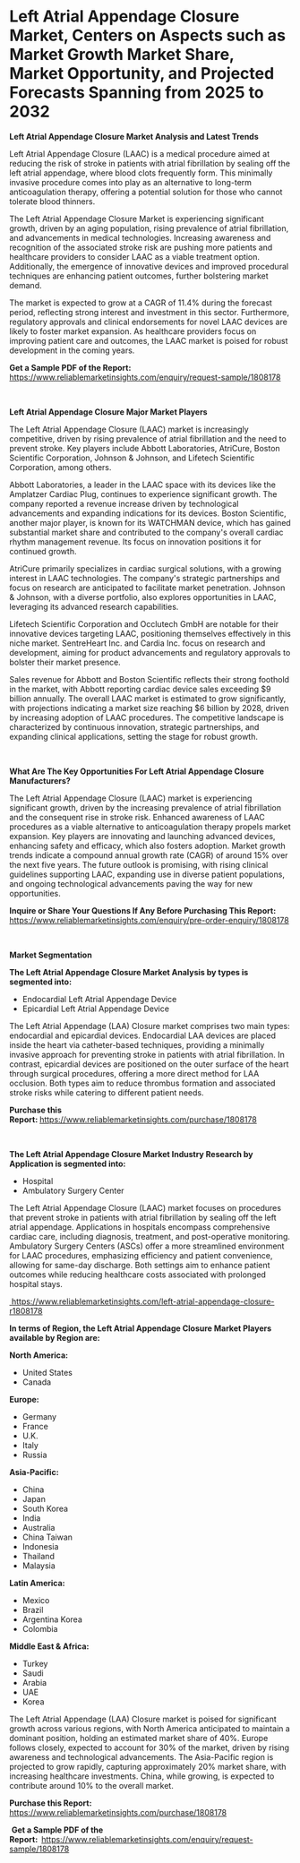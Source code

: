<p><h1>Left Atrial Appendage Closure Market, Centers on Aspects such as Market Growth Market Share, Market Opportunity, and Projected Forecasts Spanning from 2025 to 2032</h1></p><p><strong>Left Atrial Appendage Closure Market Analysis and Latest Trends</strong></p>
<p><p>Left Atrial Appendage Closure (LAAC) is a medical procedure aimed at reducing the risk of stroke in patients with atrial fibrillation by sealing off the left atrial appendage, where blood clots frequently form. This minimally invasive procedure comes into play as an alternative to long-term anticoagulation therapy, offering a potential solution for those who cannot tolerate blood thinners.</p><p>The Left Atrial Appendage Closure Market is experiencing significant growth, driven by an aging population, rising prevalence of atrial fibrillation, and advancements in medical technologies. Increasing awareness and recognition of the associated stroke risk are pushing more patients and healthcare providers to consider LAAC as a viable treatment option. Additionally, the emergence of innovative devices and improved procedural techniques are enhancing patient outcomes, further bolstering market demand.</p><p>The market is expected to grow at a CAGR of 11.4% during the forecast period, reflecting strong interest and investment in this sector. Furthermore, regulatory approvals and clinical endorsements for novel LAAC devices are likely to foster market expansion. As healthcare providers focus on improving patient care and outcomes, the LAAC market is poised for robust development in the coming years.</p></p>
<p><strong>Get a Sample PDF of the Report:&nbsp;</strong> <a href="https://www.reliablemarketinsights.com/enquiry/request-sample/1808178?utm_campaign=3568&utm_medium=2&utm_source=Github&utm_content=ia&utm_term=16042025&utm_id=left-atrial-appendage-closure">https://www.reliablemarketinsights.com/enquiry/request-sample/1808178</a></p>
<p>&nbsp;</p>
<p><strong>Left Atrial Appendage Closure Major Market Players</strong></p>
<p><p>The Left Atrial Appendage Closure (LAAC) market is increasingly competitive, driven by rising prevalence of atrial fibrillation and the need to prevent stroke. Key players include Abbott Laboratories, AtriCure, Boston Scientific Corporation, Johnson & Johnson, and Lifetech Scientific Corporation, among others.</p><p>Abbott Laboratories, a leader in the LAAC space with its devices like the Amplatzer Cardiac Plug, continues to experience significant growth. The company reported a revenue increase driven by technological advancements and expanding indications for its devices. Boston Scientific, another major player, is known for its WATCHMAN device, which has gained substantial market share and contributed to the company's overall cardiac rhythm management revenue. Its focus on innovation positions it for continued growth.</p><p>AtriCure primarily specializes in cardiac surgical solutions, with a growing interest in LAAC technologies. The company's strategic partnerships and focus on research are anticipated to facilitate market penetration. Johnson & Johnson, with a diverse portfolio, also explores opportunities in LAAC, leveraging its advanced research capabilities.</p><p>Lifetech Scientific Corporation and Occlutech GmbH are notable for their innovative devices targeting LAAC, positioning themselves effectively in this niche market. SentreHeart Inc. and Cardia Inc. focus on research and development, aiming for product advancements and regulatory approvals to bolster their market presence.</p><p>Sales revenue for Abbott and Boston Scientific reflects their strong foothold in the market, with Abbott reporting cardiac device sales exceeding $9 billion annually. The overall LAAC market is estimated to grow significantly, with projections indicating a market size reaching $6 billion by 2028, driven by increasing adoption of LAAC procedures. The competitive landscape is characterized by continuous innovation, strategic partnerships, and expanding clinical applications, setting the stage for robust growth.</p></p>
<p>&nbsp;</p>
<p><strong>What Are The Key Opportunities For Left Atrial Appendage Closure Manufacturers?</strong></p>
<p><p>The Left Atrial Appendage Closure (LAAC) market is experiencing significant growth, driven by the increasing prevalence of atrial fibrillation and the consequent rise in stroke risk. Enhanced awareness of LAAC procedures as a viable alternative to anticoagulation therapy propels market expansion. Key players are innovating and launching advanced devices, enhancing safety and efficacy, which also fosters adoption. Market growth trends indicate a compound annual growth rate (CAGR) of around 15% over the next five years. The future outlook is promising, with rising clinical guidelines supporting LAAC, expanding use in diverse patient populations, and ongoing technological advancements paving the way for new opportunities.</p></p>
<p><strong>Inquire or Share Your Questions If Any Before Purchasing This Report:</strong> <a href="https://www.reliablemarketinsights.com/enquiry/pre-order-enquiry/1808178?utm_campaign=3568&utm_medium=2&utm_source=Github&utm_content=ia&utm_term=16042025&utm_id=left-atrial-appendage-closure">https://www.reliablemarketinsights.com/enquiry/pre-order-enquiry/1808178</a></p>
<p>&nbsp;</p>
<p><strong>Market Segmentation</strong></p>
<p><strong>The Left Atrial Appendage Closure Market Analysis by types is segmented into:</strong></p>
<p><ul><li>Endocardial Left Atrial Appendage Device</li><li>Epicardial Left Atrial Appendage Device</li></ul></p>
<p><p>The Left Atrial Appendage (LAA) Closure market comprises two main types: endocardial and epicardial devices. Endocardial LAA devices are placed inside the heart via catheter-based techniques, providing a minimally invasive approach for preventing stroke in patients with atrial fibrillation. In contrast, epicardial devices are positioned on the outer surface of the heart through surgical procedures, offering a more direct method for LAA occlusion. Both types aim to reduce thrombus formation and associated stroke risks while catering to different patient needs.</p></p>
<p><strong>Purchase this Report:&nbsp;</strong><a href="https://www.reliablemarketinsights.com/purchase/1808178?utm_campaign=3568&utm_medium=2&utm_source=Github&utm_content=ia&utm_term=16042025&utm_id=left-atrial-appendage-closure">https://www.reliablemarketinsights.com/purchase/1808178</a></p>
<p>&nbsp;</p>
<p><strong>The Left Atrial Appendage Closure Market Industry Research by Application is segmented into:</strong></p>
<p><ul><li>Hospital</li><li>Ambulatory Surgery Center</li></ul></p>
<p><p>The Left Atrial Appendage Closure (LAAC) market focuses on procedures that prevent stroke in patients with atrial fibrillation by sealing off the left atrial appendage. Applications in hospitals encompass comprehensive cardiac care, including diagnosis, treatment, and post-operative monitoring. Ambulatory Surgery Centers (ASCs) offer a more streamlined environment for LAAC procedures, emphasizing efficiency and patient convenience, allowing for same-day discharge. Both settings aim to enhance patient outcomes while reducing healthcare costs associated with prolonged hospital stays.</p></p>
<p><a href="https://www.reliablemarketinsights.com/left-atrial-appendage-closure-r1808178?utm_campaign=3568&utm_medium=2&utm_source=Github&utm_content=ia&utm_term=16042025&utm_id=left-atrial-appendage-closure">&nbsp;https://www.reliablemarketinsights.com/left-atrial-appendage-closure-r1808178</a></p>
<p><strong>In terms of Region, the Left Atrial Appendage Closure Market Players available by Region are:</strong></p>
<p>
    <p> <strong> North America: </strong>
        <ul>
            <li>United States</li>
            <li>Canada</li>
        </ul>
        </p> 
    <p> <strong> Europe: </strong>
        <ul>
            <li>Germany</li>
            <li>France</li>
            <li>U.K.</li>
            <li>Italy</li>
            <li>Russia</li>
        </ul>
        </p> 
    <p> <strong> Asia-Pacific: </strong>
        <ul>
            <li>China</li>
            <li>Japan</li>
            <li>South Korea</li>
            <li>India</li>
            <li>Australia</li>
            <li>China Taiwan</li>
            <li>Indonesia</li>
            <li>Thailand</li>
            <li>Malaysia</li>
        </ul>
        </p> 
    <p> <strong> Latin America: </strong>
        <ul>
            <li>Mexico</li>
            <li>Brazil</li>
            <li>Argentina Korea</li>
            <li>Colombia</li>
        </ul>
        </p> 
    <p> <strong> Middle East & Africa: </strong>
        <ul>
            <li>Turkey</li>
            <li>Saudi</li>
            <li>Arabia</li>
            <li>UAE</li>
            <li>Korea</li>
        </ul>
    </p>
    </p>
<p><p>The Left Atrial Appendage (LAA) Closure market is poised for significant growth across various regions, with North America anticipated to maintain a dominant position, holding an estimated market share of 40%. Europe follows closely, expected to account for 30% of the market, driven by rising awareness and technological advancements. The Asia-Pacific region is projected to grow rapidly, capturing approximately 20% market share, with increasing healthcare investments. China, while growing, is expected to contribute around 10% to the overall market.</p></p>
<p><strong>Purchase this Report: </strong><a href="https://www.reliablemarketinsights.com/purchase/1808178?utm_campaign=3568&utm_medium=2&utm_source=Github&utm_content=ia&utm_term=16042025&utm_id=left-atrial-appendage-closure">https://www.reliablemarketinsights.com/purchase/1808178</a></p>
<p>&nbsp;<strong>Get a Sample PDF of the Report:&nbsp;&nbsp;</strong><a href="https://www.reliablemarketinsights.com/enquiry/request-sample/1808178?utm_campaign=3568&utm_medium=2&utm_source=Github&utm_content=ia&utm_term=16042025&utm_id=left-atrial-appendage-closure">https://www.reliablemarketinsights.com/enquiry/request-sample/1808178</a></p>
<p><strong></strong></p>
<p><p></p><p></p><p></p></p>